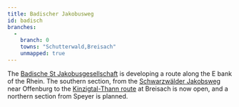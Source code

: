 ```yaml
---
title: Badischer Jakobusweg
id: badisch
branches:
  -
    branch: 0
    towns: "Schutterwald,Breisach"
    unmapped: true
---
```


The [Badische St Jakobusgesellschaft][0] is developing a route along the E bank of the Rhein. The southern section, from the [Schwarzwälder Jakobsweg][1] near Offenburg to the [Kinzigtal-Thann route][2] at Breisach is now open, and a northern section from Speyer is planned.

[0]: http://www.badische-jakobusgesellschaft.de/
[1]: kinzig.html
[2]: breisgau.html